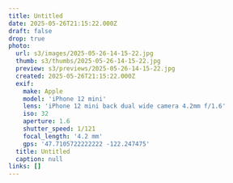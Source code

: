 ```yaml
---
title: Untitled
date: 2025-05-26T21:15:22.000Z
draft: false
drop: true
photo:
  url: s3/images/2025-05-26-14-15-22.jpg
  thumb: s3/thumbs/2025-05-26-14-15-22.jpg
  preview: s3/previews/2025-05-26-14-15-22.jpg
  created: 2025-05-26T21:15:22.000Z
  exif:
    make: Apple
    model: 'iPhone 12 mini'
    lens: 'iPhone 12 mini back dual wide camera 4.2mm f/1.6'
    iso: 32
    aperture: 1.6
    shutter_speed: 1/121
    focal_length: '4.2 mm'
    gps: '47.7105722222222 -122.247475'
  title: Untitled
  caption: null
links: []
---
```


